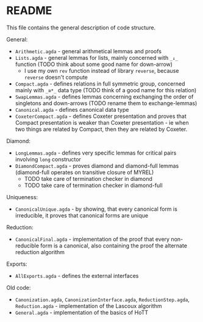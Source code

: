 # README
This file contains the general description of code structure.

General:
  - `Arithmetic.agda` - general arithmetical lemmas and proofs
  - `Lists.agda` - general lemmas for lists, mainly concerned with `_↓_` function (TODO think about some good name for down-arrow)
    - I use my own `rev` function instead of library `reverse`, because `reverse` doesn't compute
  - `Compact.agda` - defines relations in full symmetric group, concerned mainly with `_≅*_` data type (TODO think of a good name for this relation)
  - `SwapLemmas.agda` - defines lemmas concerning exchanging the order of singletons and down-arrows (TODO rename them to exchange-lemmas)
  - `Canonical.agda` - defines canonical data type
  - `CoxeterCompact.agda` - defines Coxeter presentation and proves that Compact presentation is weaker than Coxeter presentation - ie when two things are related by Compact, then they are related by Coxeter.

Diamond:
  - `LongLemmas.agda` - defines very specific lemmas for critical pairs involving `long` constructor
  - `DiamondCompact.agda` - proves diamond and diamond-full lemmas (diamond-full operates on transitive closure of MYREL)
    - TODO take care of termination checker in diamond
    - TODO take care of termination checker in diamond-full

Uniqueness:
  - `CanonicalUnique.agda` - by showing, that every canonical form is irreducible, it proves that canonical forms are unique

Reduction:
  - `CanonicalFinal.agda` - implementation of the proof that every non-reducible form is a canonical, also containing the proof the alternate reduction algorithm

Exports:
  - `AllExports.agda` - defines the external interfaces

Old code:
  - `Canonization.agda`, `CanonizationInterface.agda`, `ReductionStep.agda`, `Reduction.agda` - implementation of the Lascoux algorithm
  - `General.agda` - implementation of the basics of HoTT
